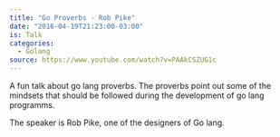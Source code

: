 ```yaml
---
title: "Go Proverbs - Rob Pike"
date: "2016-04-19T21:23:00-03:00"
is: Talk
categories:
  - Golang
source: https://www.youtube.com/watch?v=PAAkCSZUG1c
---
```


A fun talk about go lang proverbs. The proverbs point out some of the mindsets
that should be followed during the development of go lang programms.

The speaker is Rob Pike, one of the designers of Go lang.

